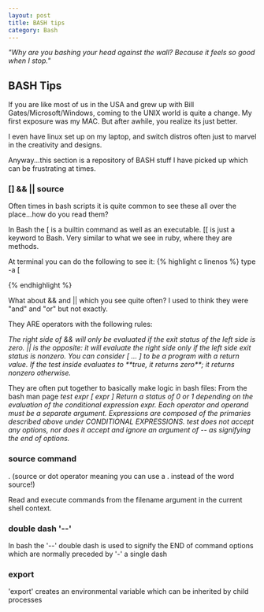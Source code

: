 ```yaml
---
layout: post
title: BASH tips
category: Bash
---
```


<div class="message">
  <cite> "Why are you bashing your head against the wall?  Because it feels so good when I stop." </cite>
</div>

## BASH Tips

If you are like most of us in the USA and grew up with Bill Gates/Microsoft/Windows, coming to the UNIX world is quite
a change.  My first exposure was my MAC.  But after awhile, you realize its just better.

I even have linux set up on my laptop, and switch distros often just to marvel in the creativity and designs.

Anyway...this section is a repository of BASH stuff I have picked up which can be frustrating at times.

### [] && || source

Often times in bash scripts it is quite common to  see these all over the place...how do you read them?

In Bash the [ is a builtin command as well as an executable. [[ is just a keyword to Bash.
Very similar to what we see in ruby, where they are methods.

At terminal you can do the following to see it:
{% highlight c linenos %}
type -a [

{% endhighlight %}

What about && and || which you see quite often?  I used to think they were "and" and "or" but not exactly.

They ARE operators with the following rules:

<cite>
The right side of && will only be evaluated if the exit status of the left side is zero. 
|| is the opposite: it will evaluate the right side only if the left side exit status is nonzero.
 You can consider [ ... ] to be a program with a return value.
If the test inside evaluates to **true, it returns zero**; it returns nonzero otherwise.
</cite>

They are often put together to basically make logic in bash files:
From the bash man page
<cite>
test expr
[ expr ]
          Return a status of 0 or 1 depending on the evaluation of the 
          conditional expression expr.  Each operator and operand must be
          a separate argument.  Expressions are composed of the  primaries 
          described  above  under  CONDITIONAL EXPRESSIONS.   test does not 
          accept any options, nor does it accept and ignore an argument of 
          -- as signifying the end of options.
</cite>

### source command
. (source or dot operator meaning you can use a . instead of the word source!)

Read and execute commands from the filename argument in the current shell context.

### double dash '--'
In bash the '--' double dash is used to signify the END of command options which are normally preceded by '-' a single dash

                                        
### export
'export' creates an environmental variable which can be inherited by child processes

